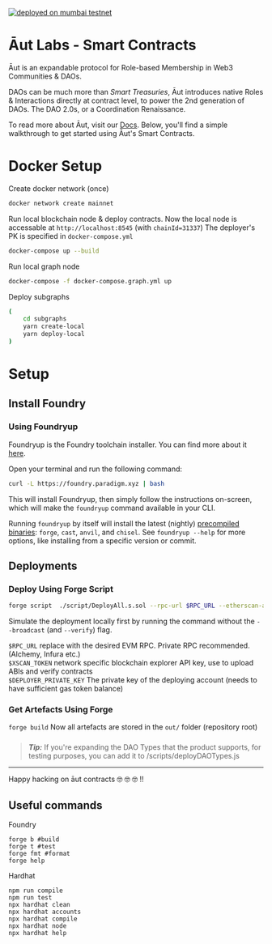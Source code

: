 [![deployed on mumbai testnet](https://github.com/Aut-Labs/contracts/actions/workflows/deploy_contracts_mumbai.yml/badge.svg)](https://github.com/Aut-Labs/contracts/actions/workflows/deploy_contracts_mumbai.yml)
# Āut Labs - Smart Contracts
Āut is an expandable protocol for Role-based Membership in Web3 Communities & DAOs.

DAOs can be much more than _Smart Treasuries_, Āut introduces native Roles & Interactions directly at contract level, to power the 2nd generation of DAOs. The DAO 2.0s, or a Coordination Renaissance.

To read more about Āut, visit our [Docs](https://docs.aut.id).
Below, you'll find a simple walkthrough to get started using Āut's Smart Contracts.

# Docker Setup

Create docker network (once)
```bash
docker network create mainnet
```

Run local blockchain node & deploy contracts. 
Now the local node is accessable at `http://localhost:8545` (with `chainId=31337`)
The deployer's PK is specified in `docker-compose.yml`
```bash
docker-compose up --build
```

Run local graph node
```bash
docker-compose -f docker-compose.graph.yml up
```

Deploy subgraphs
```bash
(
    cd subgraphs
    yarn create-local
    yarn deploy-local
)
```

# Setup 

## Install Foundry 

### Using Foundryup

Foundryup is the Foundry toolchain installer. You can find more about it [here](https://github.com/foundry-rs/foundry/blob/master/foundryup/README.md).

Open your terminal and run the following command:

```sh
curl -L https://foundry.paradigm.xyz | bash
```

This will install Foundryup, then simply follow the instructions on-screen,
which will make the `foundryup` command available in your CLI.

Running `foundryup` by itself will install the latest (nightly) [precompiled binaries](#precompiled-binaries): `forge`, `cast`, `anvil`, and `chisel`.
See `foundryup --help` for more options, like installing from a specific version or commit.

## Deployments
### Deploy Using Forge Script

```sh
forge script  ./script/DeployAll.s.sol --rpc-url $RPC_URL --etherscan-api-key $XSCAN_TOKEN --private-key $DEPLOYER_PRIVATE_KEY --verify --broadcast 
 ```

Simulate the deployment locally first by running the command without the `--broadcast` (and `--verify`) flag.

`$RPC_URL` replace with the desired EVM RPC. Private RPC recommended. (Alchemy, Infura etc.)<br>
`$XSCAN_TOKEN` network specific blockchain explorer API key, use to upload ABIs and verify contracts <br>
`$DEPLOYER_PRIVATE_KEY` The private key of the deploying account (needs to have sufficient gas token balance)


### Get Artefacts Using Forge

`forge build`
Now all artefacts are stored in the `out/` folder (repository root)

### 
    
> **_Tip:_** If you're expanding the DAO Types that the product supports, for testing purposes, you can add it to /scripts/deployDAOTypes.js

----
Happy hacking on āut contracts 🤓 🤓 🤓 !! 
 
## Useful commands
Foundry
```shell
forge b #build
forge t #test
forge fmt #format
forge help
```


Hardhat
```shell
npm run compile
npm run test
npx hardhat clean
npx hardhat accounts
npx hardhat compile
npx hardhat node
npx hardhat help
```
